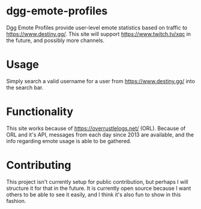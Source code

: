 # dgg-emote-profiles
Dgg Emote Profiles provide user-level emote statistics based on traffic to https://www.destiny.gg/. This site will support https://www.twitch.tv/xqc in the future, and possibly more channels.

# Usage
Simply search a valid username for a user from https://www.destiny.gg/ into the search bar.

# Functionality
This site works because of https://overrustlelogs.net/ (ORL). Because of ORL and it's API, messages from each day since 2013 are available, and the info regarding emote usage is able to be gathered.

# Contributing
This project isn't currently setup for public contribution, but perhaps I will structure it for that in the future. It is currently open source because I want others to be able to see it easily, and I think it's also fun to show in this fashion.
